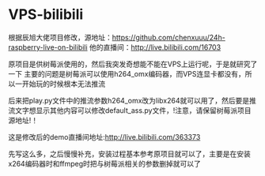 # VPS-bilibili
根据辰旭大佬项目修改，源地址：https://github.com/chenxuuu/24h-raspberry-live-on-bilibili 他的直播间：http://live.bilibili.com/16703



原项目是供树莓派使用的，然后我突发奇想能不能在VPS上运行呢，于是就研究了一下
主要的问题是树莓派可以使用h264_omx编码器，而VPS连显卡都没有，所以一开始玩的时候根本无法推流



后来把play.py文件中的推流参数h264_omx改为libx264就可以用了，然后要是推流文字想显示其他内容可以修改default_ass.py文件，!注意，请保留树莓派项目源地址!！

这是修改后的demo直播间地址:http://live.bilibili.com/363373


先写这么多，之后慢慢补充，安装过程基本参考原项目就可以了，主要是在安装x264编码器时和ffmpeg时把与树莓派相关的参数删掉就可以了
